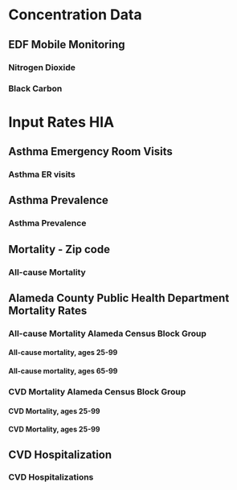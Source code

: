 # Concentration Data

##  EDF Mobile Monitoring

### Nitrogen Dioxide

### Black Carbon

# Input Rates HIA

##  Asthma Emergency Room Visits

### Asthma ER visits

## Asthma Prevalence
 
### Asthma Prevalence

##  Mortality - Zip code

### All-cause Mortality

## Alameda County Public Health Department Mortality Rates
### All-cause Mortality Alameda Census Block Group

#### All-cause mortality, ages 25-99

#### All-cause mortality, ages 65-99

### CVD Mortality Alameda Census Block Group

#### CVD Mortality, ages 25-99

#### CVD Mortality, ages 25-99

##  CVD Hospitalization

### CVD Hospitalizations
